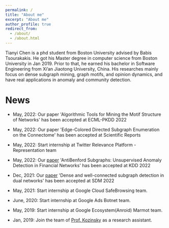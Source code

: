 ```yaml
---
permalink: /
title: "About me"
excerpt: "About me"
author_profile: true
redirect_from: 
  - /about/
  - /about.html
---
```


Tianyi Chen is a phd student from Boston University advised by Babis Tsourakakis. He got his Master degree in computer science from Boston University in Jan 2019. Prior to that, he earned his bachelor in Software Engineering from Xi’an Jiaotong University, China. His researches mainly focus on dense subgraph mining, graph motifs, and opinion dynamics, and have real applications in anomaly and community detection.

News
======

- May, 2022: Our paper 'Algorithmic Tools for Mining the Motif Structure of Networks' has been accepted at ECML-PKDD 2022 
  
- May, 2022: Our paper 'Edge-Colored Directed Subgraph Enumeration on the Connectome' has been accepted at Scientific Reports 

- May, 2022: Start internship at Twitter Relevance Platform - Representation team
  
- May, 2022: Our <a href='https://arxiv.org/abs/2205.13426' target='_blank'>paper</a> 'AntiBenford Subgraphs: Unsupervised Anomaly Detection in Financial Networks' has been accepted at KDD 2022 
  
- Dec, 2021: Our <a href='https://epubs.siam.org/doi/abs/10.1137/1.9781611977172.41' target='_blank'>paper</a> 'Dense and well-connected subgraph detection in dual networks' has been accepted at SDM 2022 
  
- May, 2021: Start internship at Google Cloud SafeBrowsing team.

- June, 2020: Start internship at Google Ads Botnet team.

- May, 2019: Start internship at Google Ecosystem(Anroid) Marmot team.

- Jan, 2019: Join the team of <a href='https://bkoz.seas.harvard.edu/' target='_blank'>Prof. Kozinsky</a>  as a research assistant.
